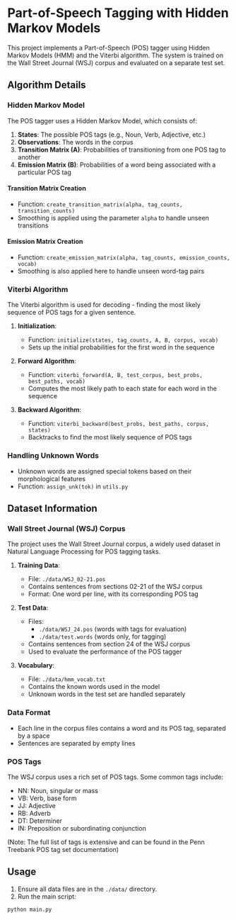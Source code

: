 # Part-of-Speech Tagging with Hidden Markov Models

This project implements a Part-of-Speech (POS) tagger using Hidden Markov Models (HMM) and the Viterbi algorithm. The system is trained on the Wall Street Journal (WSJ) corpus and evaluated on a separate test set.

## Algorithm Details

### Hidden Markov Model

The POS tagger uses a Hidden Markov Model, which consists of:

1. **States**: The possible POS tags (e.g., Noun, Verb, Adjective, etc.)
2. **Observations**: The words in the corpus
3. **Transition Matrix (A)**: Probabilities of transitioning from one POS tag to another
4. **Emission Matrix (B)**: Probabilities of a word being associated with a particular POS tag

#### Transition Matrix Creation
- Function: `create_transition_matrix(alpha, tag_counts, transition_counts)`
- Smoothing is applied using the parameter `alpha` to handle unseen transitions

#### Emission Matrix Creation
- Function: `create_emission_matrix(alpha, tag_counts, emission_counts, vocab)`
- Smoothing is also applied here to handle unseen word-tag pairs

### Viterbi Algorithm

The Viterbi algorithm is used for decoding - finding the most likely sequence of POS tags for a given sentence.

1. **Initialization**: 
   - Function: `initialize(states, tag_counts, A, B, corpus, vocab)`
   - Sets up the initial probabilities for the first word in the sequence

2. **Forward Algorithm**:
   - Function: `viterbi_forward(A, B, test_corpus, best_probs, best_paths, vocab)`
   - Computes the most likely path to each state for each word in the sequence

3. **Backward Algorithm**:
   - Function: `viterbi_backward(best_probs, best_paths, corpus, states)`
   - Backtracks to find the most likely sequence of POS tags

### Handling Unknown Words

- Unknown words are assigned special tokens based on their morphological features
- Function: `assign_unk(tok)` in `utils.py`

## Dataset Information

### Wall Street Journal (WSJ) Corpus

The project uses the Wall Street Journal corpus, a widely used dataset in Natural Language Processing for POS tagging tasks.

1. **Training Data**: 
   - File: `./data/WSJ_02-21.pos`
   - Contains sentences from sections 02-21 of the WSJ corpus
   - Format: One word per line, with its corresponding POS tag

2. **Test Data**:
   - Files: 
     - `./data/WSJ_24.pos` (words with tags for evaluation)
     - `./data/test.words` (words only, for tagging)
   - Contains sentences from section 24 of the WSJ corpus
   - Used to evaluate the performance of the POS tagger

3. **Vocabulary**:
   - File: `./data/hmm_vocab.txt`
   - Contains the known words used in the model
   - Unknown words in the test set are handled separately

### Data Format

- Each line in the corpus files contains a word and its POS tag, separated by a space
- Sentences are separated by empty lines

### POS Tags

The WSJ corpus uses a rich set of POS tags. Some common tags include:
- NN: Noun, singular or mass
- VB: Verb, base form
- JJ: Adjective
- RB: Adverb
- DT: Determiner
- IN: Preposition or subordinating conjunction

(Note: The full list of tags is extensive and can be found in the Penn Treebank POS tag set documentation)

## Usage

1. Ensure all data files are in the `./data/` directory.
2. Run the main script:

```bash
python main.py
